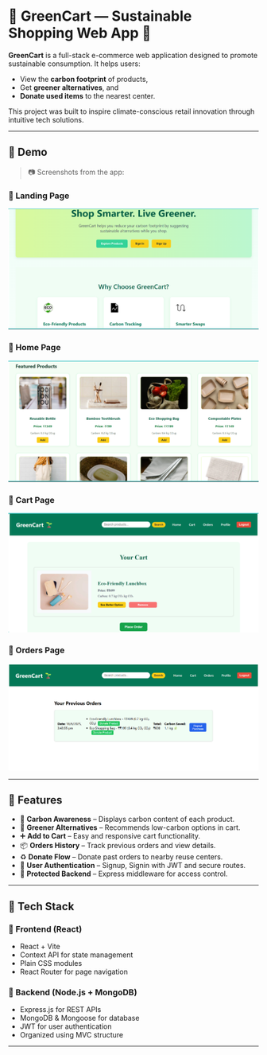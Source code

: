 # 🛒 GreenCart — Sustainable Shopping Web App 🌱

**GreenCart** is a full-stack e-commerce web application designed to promote sustainable consumption. It helps users:
- View the **carbon footprint** of products,
- Get **greener alternatives**, and
- **Donate used items** to the nearest center.

This project was built to inspire climate-conscious retail innovation through intuitive tech solutions.

---

## 📸 Demo

> 📷 Screenshots from the app:

### 🔹 Landing Page  
![Landing Page](screenshots/landing.png)

### 🔹 Home Page  
![Home Page](screenshots/home.png)

### 🔹 Cart Page  
![Cart Page](screenshots/cart.png)

### 🔹 Orders Page  
![Orders Page](screenshots/orders.png)

---

## 🚀 Features

- 🌿 **Carbon Awareness** – Displays carbon content of each product.
- 🔁 **Greener Alternatives** – Recommends low-carbon options in cart.
- ➕ **Add to Cart** – Easy and responsive cart functionality.
- 📦 **Orders History** – Track previous orders and view details.
- ♻️ **Donate Flow** – Donate past orders to nearby reuse centers.
- 👤 **User Authentication** – Signup, Signin with JWT and secure routes.
- 🔐 **Protected Backend** – Express middleware for access control.

---

## 🧰 Tech Stack

### 🔹 Frontend (React)
- React + Vite
- Context API for state management
- Plain CSS modules
- React Router for page navigation

### 🔸 Backend (Node.js + MongoDB)
- Express.js for REST APIs
- MongoDB & Mongoose for database
- JWT for user authentication
- Organized using MVC structure

---

